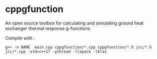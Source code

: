 # cppgfunction
An open source toolbox for calculating and simulating ground heat exchanger thermal response g-functions 

Compile with :
```
g++ -o NAME  main.cpp cppgfunction/*.cpp cppgfunction/*.h jcc/*.h jcc/*.cpp -std=c++17 -pthread -llapack -lblas
```
